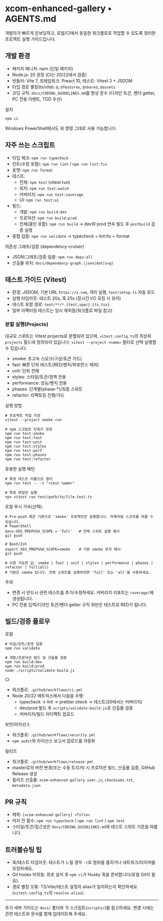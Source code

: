 # xcom-enhanced-gallery • AGENTS.md

개발자가 빠르게 온보딩하고, 로컬/CI에서 동일한 워크플로로 작업할 수 있도록
정리한 프로젝트 실행 가이드입니다.

## 개발 환경

- 패키지 매니저: npm (단일 패키지)
- Node.js: 20 권장 (CI는 20/22에서 검증)
- 번들러: Vite 7, 프레임워크: Preact 10, 테스트: Vitest 3 + JSDOM
- 타입 경로 별칭(ts/vite): `@`, `@features`, `@shared`, `@assets`
- 코딩 규칙: `docs/CODING_GUIDELINES.md`를 항상 준수 (디자인 토큰, 벤더 getter,
  PC 전용 이벤트, TDD 우선)

설치

```pwsh
npm ci
```

Windows PowerShell에서도 위 명령 그대로 사용 가능합니다.

## 자주 쓰는 스크립트

- 타입 체크: `npm run typecheck`
- 린트(수정 포함): `npm run lint` / `npm run lint:fix`
- 포맷: `npm run format`
- 테스트:
  - 전체: `npm test` (vitest run)
  - 워치: `npm run test:watch`
  - 커버리지: `npm run test:coverage`
  - UI: `npm run test:ui`
- 빌드:
  - 개발: `npm run build:dev`
  - 프로덕션: `npm run build:prod`
  - 전체(클린 포함): `npm run build` → dev와 prod 연속 빌드 후 `postbuild` 검증
    실행
- 종합 검증: `npm run validate` → typecheck + lint:fix + format

의존성 그래프/검증 (dependency-cruiser)

- JSON/그래프/검증 일괄: `npm run deps:all`
- 산출물 위치: `docs/dependency-graph.(json|dot|svg)`

## 테스트 가이드 (Vitest)

- 환경: JSDOM, 기본 URL `https://x.com`, 격리 실행, `test/setup.ts` 자동 로드
- 실행 타임아웃: 테스트 20s, 훅 25s (장시간 I/O 모킹 시 유의)
- 테스트 포함 경로: `test/**/*.{test,spec}.{ts,tsx}`
- 일부 리팩터링 테스트는 임시 제외됨(워크플로 파일 참고)

### 분할 실행(Projects)

대규모 스위트는 Vitest projects로 분할되어 있으며, `vitest.config.ts`의 최상위
`projects` 필드에 정의되어 있습니다. `vitest --project <name>` 필터로 선택
실행할 수 있습니다.

- smoke: 초고속 스모크(구성/토큰 가드)
- fast: 빠른 단위 테스트(RED/벤치/퍼포먼스 제외)
- unit: 단위 전체
- styles: 스타일/토큰/정책 전용
- performance: 성능/벤치 전용
- phases: 단계별(phase-\*)/최종 스위트
- refactor: 리팩토링 진행/가드

실행 방법

```pwsh
# 프로젝트 직접 지정
vitest --project smoke run

# npm 스크립트 단축키 권장
npm run test:smoke
npm run test:fast
npm run test:unit
npm run test:styles
npm run test:perf
npm run test:phases
npm run test:refactor
```

유용한 실행 패턴

```pwsh
# 특정 테스트 이름으로 필터
npm run test -- -t "<test name>"

# 특정 파일만 실행
npx vitest run test/path/to/file.test.ts
```

로컬 푸시 가속(선택):

```pwsh
# Pre-push 훅은 기본으로 'smoke' 프로젝트만 실행합니다. 아래처럼 스코프를 바꿀 수 있습니다.
# PowerShell
$env:XEG_PREPUSH_SCOPE = 'full'   # 전체 스위트 실행 예시
git push

# Bash/Zsh
export XEG_PREPUSH_SCOPE=smoke    # 기본 smoke 유지 예시
git push

# 사용 가능한 값: smoke | fast | unit | styles | performance | phases | refactor | full(all)
# 기본은 smoke 입니다. 전체 스위트를 실행하려면 'full' 또는 'all'을 사용하세요.
```

주의

- 변경 시 반드시 관련 테스트를 추가/수정하세요. 커버리지 리포트는 `coverage/`에
  생성됩니다.
- PC 전용 입력/디자인 토큰/벤더 getter 규칙 위반은 테스트로 RED가 됩니다.

## 빌드/검증 플로우

로컬

```pwsh
# 타입/린트/포맷 일괄
npm run validate

# 개발/프로덕션 빌드 및 산출물 검증
npm run build:dev
npm run build:prod
node ./scripts/validate-build.js
```

CI

- 워크플로: `.github/workflows/ci.yml`
- Node 20/22 매트릭스에서 다음을 수행:
  - typecheck → lint → prettier check → 테스트(20에서는 커버리지)
  - dev/prod 빌드 후 `scripts/validate-build.js`로 산출물 검증
  - 커버리지/빌드 아티팩트 업로드

보안/라이선스

- 워크플로: `.github/workflows/security.yml`
- `npm audit`와 라이선스 보고서 업로드를 자동화

릴리즈

- 워크플로: `.github/workflows/release.yml`
- master로의 버전 변경(또는 수동 트리거) 시 프로덕션 빌드, 산출물 검증, GitHub
  Release 생성
- 릴리즈 산출물: `xcom-enhanced-gallery.user.js`, `checksums.txt`,
  `metadata.json`

## PR 규칙

- 제목: `[xcom-enhanced-gallery] <Title>`
- 머지 전 필수: `npm run typecheck` / `npm run lint` / `npm test`
- 스타일/토큰/접근성은 `docs/CODING_GUIDELINES.md`와 테스트 스위트 기준을
  따릅니다.

## 트러블슈팅 팁

- 훅/테스트 타임아웃: 테스트가 느릴 경우 `-t`로 범위를 좁히거나
  네트워크/타이머를 모킹하세요.
- Git hooks 미작동: 최초 설치 후 `npm ci`가 Husky 훅을 준비합니다(로컬 Git이
  필요).
- 경로 별칭 오류: TS/Vite/테스트 설정의 alias가 일치하는지
  확인하세요(`vitest.config.ts`의 `resolve.alias`).

---

추가 세부 가이드는 `docs/` 폴더와 각 스크립트(`scripts/`)를 참고하세요. 변경
시에는 관련 테스트와 문서를 함께 업데이트해 주세요.
